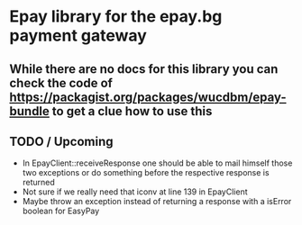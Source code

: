 # Epay library for the epay.bg payment gateway

## While there are no docs for this library you can check the code of https://packagist.org/packages/wucdbm/epay-bundle to get a clue how to use this

## TODO / Upcoming
- In EpayClient::receiveResponse one should be able to mail himself those two exceptions or do something before the respective response is returned
- Not sure if we really need that iconv at line 139 in EpayClient
- Maybe throw an exception instead of returning a response with a isError boolean for EasyPay